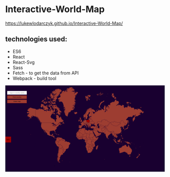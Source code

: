 # Interactive-World-Map

https://lukewlodarczyk.github.io/Interactive-World-Map/

## technologies used:
* ES6
* React
* React-Svg
* Sass
* Fetch - to get the data from API
* Webpack - build tool

![layout](src/img/Interactive-map.png)
